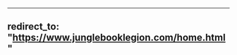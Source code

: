 <!-- redirects from config.yml to here to home.html -->
---
redirect_to: "https://www.junglebooklegion.com/home.html"
---

